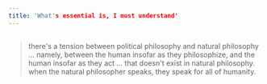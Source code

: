 ```yaml
---
title: 'What's essential is, I must understand'
---
```


## 
> there's a tension between political philosophy and natural philosophy ... namely, between the human insofar as they philosophize, and the human insofar as they act ... that doesn't exist in natural philosophy. when the natural philosopher speaks, they speak for all of humanity.
